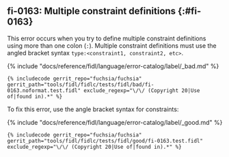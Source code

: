 ## fi-0163: Multiple constraint definitions {:#fi-0163}

This error occurs when you try to define multiple constraint definitions using
more than one colon (`:`). Multiple constraint definitions must use
the angled bracket syntax `type:<constraint1, constraint2, etc>`.

{% include "docs/reference/fidl/language/error-catalog/label/_bad.md" %}

```fidl
{% includecode gerrit_repo="fuchsia/fuchsia" gerrit_path="tools/fidl/fidlc/tests/fidl/bad/fi-0163.noformat.test.fidl" exclude_regexp="\/\/ (Copyright 20|Use of|found in).*" %}
```

To fix this error, use the angle bracket syntax for constraints:

{% include "docs/reference/fidl/language/error-catalog/label/_good.md" %}

```fidl
{% includecode gerrit_repo="fuchsia/fuchsia" gerrit_path="tools/fidl/fidlc/tests/fidl/good/fi-0163.test.fidl" exclude_regexp="\/\/ (Copyright 20|Use of|found in).*" %}
```
